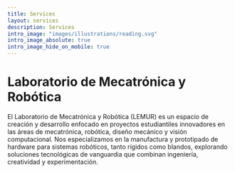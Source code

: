 ```yaml
---
title: Services
layout: services
description: Services
intro_image: "images/illustrations/reading.svg"
intro_image_absolute: true
intro_image_hide_on_mobile: true
---
```


#  Laboratorio de Mecatrónica y Robótica

El Laboratorio de Mecatrónica y Robótica (LEMUR) es un espacio de creación y desarrollo enfocado en proyectos estudiantiles innovadores en las áreas de mecatrónica, robótica, diseño mecánico y visión computacional. Nos especializamos en la manufactura y prototipado de hardware para sistemas robóticos, tanto rígidos como blandos, explorando soluciones tecnológicas de vanguardia que combinan ingeniería, creatividad y experimentación.
